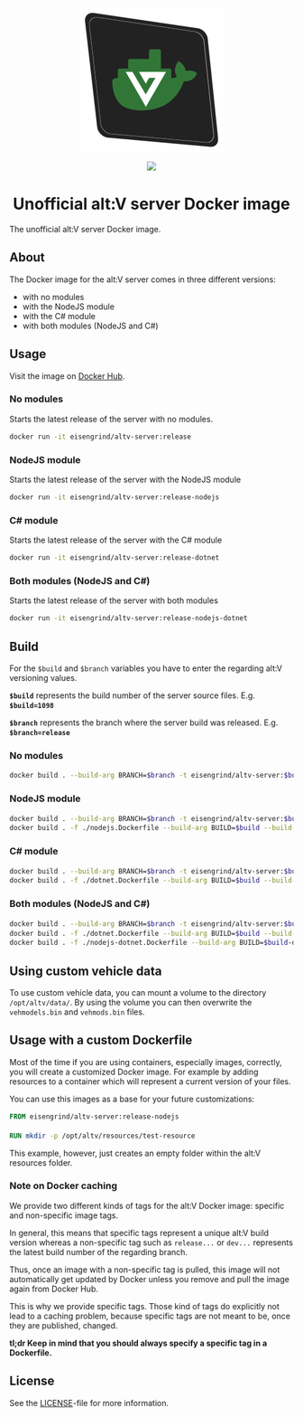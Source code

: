 
<p align="center"><img src=".github/assets/logo-256px.png"></p>
<p align="center">
<a href="https://travis-ci.com/eisengrind/docker-altv-server"><img src="https://travis-ci.com/eisengrind/docker-altv-server.svg?branch=master"></a>
</p>

<h1 align="center">Unofficial alt:V server Docker image</h1>

The unofficial alt:V server Docker image.

## About

The Docker image for the alt:V server comes in three different versions:

- with no modules
- with the NodeJS module
- with the C# module
- with both modules (NodeJS and C#)

## Usage

Visit the image on [Docker Hub](https://hub.docker.com/r/eisengrind/altv-server).

### No modules

Starts the latest release of the server with no modules.

```sh
docker run -it eisengrind/altv-server:release
```

### NodeJS module

Starts the latest release of the server with the NodeJS module

```sh
docker run -it eisengrind/altv-server:release-nodejs
```

### C# module

Starts the latest release of the server with the C# module

```sh
docker run -it eisengrind/altv-server:release-dotnet
```

### Both modules (NodeJS and C#)

Starts the latest release of the server with both modules

```sh
docker run -it eisengrind/altv-server:release-nodejs-dotnet
```

## Build

For the `$build` and `$branch` variables you have to enter the regarding alt:V versioning values.

**`$build`** represents the build number of the server source files. E.g. **`$build=1098`**

**`$branch`** represents the branch where the server build was released. E.g. **`$branch=release`**

### No modules

```sh
docker build . --build-arg BRANCH=$branch -t eisengrind/altv-server:$build
```

### NodeJS module

```sh
docker build . --build-arg BRANCH=$branch -t eisengrind/altv-server:$build
docker build . -f ./nodejs.Dockerfile --build-arg BUILD=$build --build-arg BRANCH=$branch -t eisengrind/altv-server:$build-nodejs
```

### C# module

```sh
docker build . --build-arg BRANCH=$branch -t eisengrind/altv-server:$build
docker build . -f ./dotnet.Dockerfile --build-arg BUILD=$build --build-arg BRANCH=$branch -t eisengrind/altv-server:$build-dotnet
```

### Both modules (NodeJS and C#)

```sh
docker build . --build-arg BRANCH=$branch -t eisengrind/altv-server:$build
docker build . -f ./dotnet.Dockerfile --build-arg BUILD=$build --build-arg BRANCH=$branch -t eisengrind/altv-server:$build-dotnet
docker build . -f ./nodejs-dotnet.Dockerfile --build-arg BUILD=$build-dotnet --build-arg BRANCH=$branch -t eisengrind/altv-server:$build-nodejs-dotnet
```

## Using custom vehicle data

To use custom vehicle data, you can mount a volume to the directory `/opt/altv/data/`. By using the volume you can then overwrite the `vehmodels.bin` and `vehmods.bin` files.

## Usage with a custom Dockerfile

Most of the time if you are using containers, especially images, correctly, you will create a customized Docker image. For example by adding resources to a container which will represent a current version of your files.

You can use this images as a base for your future customizations:

```Dockerfile
FROM eisengrind/altv-server:release-nodejs

RUN mkdir -p /opt/altv/resources/test-resource
```

This example, however, just creates an empty folder within the alt:V resources folder.

### Note on Docker caching

We provide two different kinds of tags for the alt:V Docker image: specific and non-specific image tags.

In general, this means that specific tags represent a unique alt:V build version whereas a non-specific tag such as `release...` or `dev...` represents the latest build number of the regarding branch.

Thus, once an image with a non-specific tag is pulled, this image will not automatically get updated by Docker unless you remove and pull the image again from Docker Hub.

This is why we provide specific tags. Those kind of tags do explicitly not lead to a caching problem, because specific tags are not meant to be, once they are published, changed.

**tl;dr Keep in mind that you should always specify a specific tag in a Dockerfile.**

## License

See the [LICENSE](https://github.com/eisengrind/docker-altv-server/blob/master/LICENSE)-file for more information.
